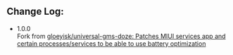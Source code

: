 ## Change Log:

- 1.0.0  
  Fork from [gloeyisk&#47;universal-gms-doze: Patches MIUI services app and certain processes&#47;services to be able to use battery optimization](https://github.com/gloeyisk/universal-gms-doze)
